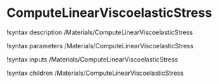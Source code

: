 <!-- MOOSE Documentation Stub: Remove this when content is added. -->

# ComputeLinearViscoelasticStress
!syntax description /Materials/ComputeLinearViscoelasticStress

!syntax parameters /Materials/ComputeLinearViscoelasticStress

!syntax inputs /Materials/ComputeLinearViscoelasticStress

!syntax children /Materials/ComputeLinearViscoelasticStress
